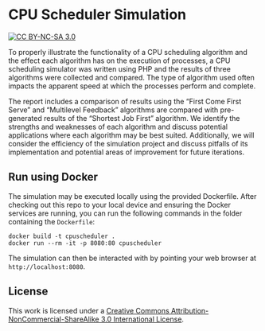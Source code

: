 # CPU Scheduler Simulation

[![CC BY-NC-SA 3.0][cc-by-nc-sa-shield]][cc-by-nc-sa]

To properly illustrate the functionality of a CPU scheduling algorithm and the effect each algorithm has on the execution of processes, a CPU scheduling simulator was written using PHP and the results of three algorithms were collected and compared. The type of algorithm used often impacts the apparent speed at which the processes perform and complete.

The report includes a comparison of results using the “First Come First Serve” and “Multilevel Feedback” algorithms are compared with pre-generated results of the “Shortest Job First” algorithm. We identify the strengths and weaknesses of each algorithm and discuss potential applications where each algorithm may be best suited. Additionally, we will consider the efficiency of the simulation project and discuss pitfalls of its implementation and potential areas of improvement for future iterations.

## Run using Docker

The simulation may be executed locally using the provided Dockerfile. After checking out this repo to your local device and ensuring the Docker services are running, you can run the following commands in the folder containing the `Dockerfile`:

```
docker build -t cpuscheduler .
docker run --rm -it -p 8080:80 cpuscheduler
```

The simulation can then be interacted with by pointing your web browser at `http://localhost:8080`.

## License

This work is licensed under a
[Creative Commons Attribution-NonCommercial-ShareAlike 3.0 International License][cc-by-nc-sa].

[cc-by-nc-sa]: http://creativecommons.org/licenses/by-nc-sa/3.0/
[cc-by-nc-sa-shield]: https://img.shields.io/badge/License-CC%20BY--NC--SA%203.0-lightgrey.svg
